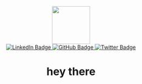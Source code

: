 <div id="header" align="center">
  <img src="https://media.giphy.com/media/M9gbBd9nbDrOTu1Mqx/giphy.gif" width="100"/>
</div>
<div id="badges" align="center">
  <a href="https://www.linkedin.com/in/oleh-lykho-2ab7a223b/">
    <img src="https://img.shields.io/badge/LinkedIn-blue?style=for-the-badge&logo=linkedin&logoColor=white" alt="LinkedIn Badge"/>
  </a>
  <a href="https://github.com/OlehLy/">
    <img src="https://img.shields.io/badge/Github-grey?style=for-the-badge&logo=github&logoColor=white" alt="GitHub Badge"/>
  </a>
  <a href="https://twitter.com/OlehLy">
    <img src="https://img.shields.io/badge/Twitter-blue?style=for-the-badge&logo=twitter&logoColor=white" alt="Twitter Badge"/>
  </a>
</div>
<div id="badges" align="center">
  <img src="https://komarev.com/ghpvc/?username=olehly&style=flat-square&color=blue" alt=""/>
</div>
<div id="badges" align="center">
  <h1>
  hey there
  </h1>
</div>

